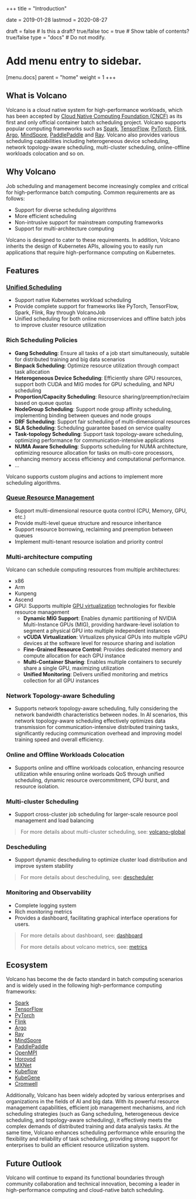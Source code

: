 +++
title = "Introduction"

date = 2019-01-28
lastmod = 2020-08-27

draft = false  # Is this a draft? true/false
toc = true  # Show table of contents? true/false
type = "docs"  # Do not modify.

# Add menu entry to sidebar.
[menu.docs]
  parent = "home"
  weight = 1
+++

## What is Volcano
Volcano is a cloud native system for high-performance workloads, which has been accepted by [Cloud Native Computing Foundation 
(CNCF)](https://www.cncf.io/) as its first and only official container batch scheduling project. Volcano supports popular computing 
frameworks such as [Spark](https://spark.apache.org/), [TensorFlow](https://www.tensorflow.org/), [PyTorch](https://pytorch.org/), 
[Flink](https://flink.apache.org/), [Argo](https://argoproj.github.io/), [MindSpore](https://www.mindspore.cn/en), 
[PaddlePaddle](https://www.paddlepaddle.org.cn/) and [Ray](https://www.ray.io/). Volcano also provides various scheduling capabilities including heterogeneous device scheduling, network topology-aware scheduling, multi-cluster scheduling, online-offline workloads colocation and so on.

## Why Volcano
Job scheduling and management become increasingly complex and critical for high-performance batch computing. Common requirements are as follows:

* Support for diverse scheduling algorithms
* More efficient scheduling
* Non-intrusive support for mainstream computing frameworks
* Support for multi-architecture computing

Volcano is designed to cater to these requirements. In addition, Volcano inherits the design of Kubernetes APIs, allowing you to easily run applications that require high-performance computing on Kubernetes.
## Features
### [Unified Scheduling](/en/docs/unified_scheduling/)
* Support native Kubernetes workload scheduling
* Provide complete support for frameworks like PyTorch, TensorFlow, Spark, Flink, Ray through VolcanoJob
* Unified scheduling for both online microservices and offline batch jobs to improve cluster resource utilization

### Rich Scheduling Policies
* **Gang Scheduling**: Ensure all tasks of a job start simultaneously, suitable for distributed training and big data scenarios
* **Binpack Scheduling**: Optimize resource utilization through compact task allocation
* **Heterogeneous Device Scheduling**: Efficiently share GPU resources, support both CUDA and MIG modes for GPU scheduling, and NPU scheduling
* **Proportion/Capacity Scheduling**: Resource sharing/preemption/reclaim based on queue quotas
* **NodeGroup Scheduling**: Support node group affinity scheduling, implementing binding between queues and node groups
* **DRF Scheduling**: Support fair scheduling of multi-dimensional resources
* **SLA Scheduling**: Scheduling guarantee based on service quality
* **Task-topology Scheduling**: Support task topology-aware scheduling, optimizing performance for communication-intensive applications
* **NUMA Aware Scheduling**: Supports scheduling for NUMA architecture, optimizing resource allocation for tasks on multi-core processors, enhancing memory access efficiency and computational performance.
* ...

Volcano supports custom plugins and actions to implement more scheduling algorithms.

### [Queue Resource Management](/en/docs/queue_resource_management/)
* Support multi-dimensional resource quota control (CPU, Memory, GPU, etc.)
* Provide multi-level queue structure and resource inheritance
* Support resource borrowing, reclaiming and preemption between queues
* Implement multi-tenant resource isolation and priority control

### Multi-architecture computing
Volcano can schedule computing resources from multiple architectures:

* x86
* Arm
* Kunpeng
* Ascend
* GPU: Supports multiple [GPU virtualization](/en/docs/gpu_virtualization/) technologies for flexible resource management
  * **Dynamic MIG Support**: Enables dynamic partitioning of NVIDIA Multi-Instance GPUs (MIG), providing hardware-level isolation to segment a physical GPU into multiple independent instances
  * **vCUDA Virtualization**: Virtualizes physical GPUs into multiple vGPU devices at the software level for resource sharing and isolation
  * **Fine-Grained Resource Control**: Provides dedicated memory and compute allocation for each GPU instance
  * **Multi-Container Sharing**: Enables multiple containers to securely share a single GPU, maximizing utilization
  * **Unified Monitoring**: Delivers unified monitoring and metrics collection for all GPU instances

### Network Topology-aware Scheduling
* Supports network topology-aware scheduling, fully considering the network bandwidth characteristics between nodes. In AI scenarios, this network topology-aware scheduling effectively optimizes data transmission for communication-intensive distributed training tasks, significantly reducing communication overhead and improving model training speed and overall efficiency.

### Online and Offline Workloads Colocation
* Supports online and offline workloads colocation, enhancing resource utilization while ensuring online worloads QoS through unified scheduling, dynamic resource overcommitment, CPU burst, and resource isolation.

### Multi-cluster Scheduling
* Support cross-cluster job scheduling for larger-scale resource pool management and load balancing

> For more details about multi-cluster scheduling, see: [volcano-global](https://github.com/volcano-sh/volcano-global)

### Descheduling
* Support dynamic descheduling to optimize cluster load distribution and improve system stability

> For more details about descheduling, see: [descheduler](https://github.com/volcano-sh/descheduler)

### Monitoring and Observability
* Complete logging system
* Rich monitoring metrics
* Provides a dashboard, facilitating graphical interface operations for users.

> For more details about dashboard, see: [dashboard](https://github.com/volcano-sh/dashboard)
>
> For more details about volcano metrics, see: [metrics](https://github.com/volcano-sh/volcano/blob/master/docs/design/metrics.md)

## Ecosystem
Volcano has become the de facto standard in batch computing scenarios and is widely used in the following high-performance computing frameworks:

* [Spark](https://spark.apache.org/)
* [TensorFlow](https://www.tensorflow.org/)
* [PyTorch](https://pytorch.org/)
* [Flink](https://flink.apache.org/)
* [Argo](https://argoproj.github.io/)
* [Ray](https://www.ray.io/)
* [MindSpore](https://www.mindspore.cn/)
* [PaddlePaddle](https://www.paddlepaddle.org.cn/)
* [OpenMPI](https://www.open-mpi.org/)
* [Horovod](https://horovod.readthedocs.io/)
* [MXNet](https://mxnet.apache.org/)
* [Kubeflow](https://www.kubeflow.org/)
* [KubeGene](https://github.com/volcano-sh/kubegene)
* [Cromwell](https://cromwell.readthedocs.io/)

Additionally, Volcano has been widely adopted by various enterprises and organizations in the fields of AI and big data. With its powerful resource management capabilities, efficient job management mechanisms, and rich scheduling strategies (such as Gang scheduling, heterogeneous device scheduling, and topology-aware scheduling), it effectively meets the complex demands of distributed training and data analysis tasks. At the same time, Volcano enhances scheduling performance while ensuring the flexibility and reliability of task scheduling, providing strong support for enterprises to build an efficient resource utilization system.

## Future Outlook
Volcano will continue to expand its functional boundaries through community collaboration and technical innovation, becoming a leader in high-performance computing and cloud-native batch scheduling.